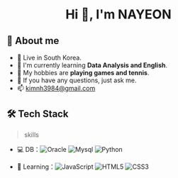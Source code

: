 <h1 align="center">Hi 👋, I'm NAYEON </h1>


## 🔔 About me 
- 🤔 Live in South Korea.
- 🌱 I'm currently learning **Data Analysis and English**.
- 🤔 My hobbies are **playing games and tennis**.
- 💬 If you have any questions, just ask me.
- 📫 kimnh3984@gmail.com

## 🛠 Tech Stack
> skills

- 💻 DB：![Oracle](https://img.shields.io/badge/-Oracle-red?style=flat-circle&logo=Oracle) ![Mysql](https://img.shields.io/badge/-Mysql-white?style=flat-circle&logo=mysql) ![Python](https://img.shields.io/badge/-Python-yellow?style=flat-circle&logo=Python)

- 🌱 Learning：![JavaScript](https://img.shields.io/badge/-JavaScript-yellow?style=flat-circle&logo=javascript) ![HTML5](https://img.shields.io/badge/-HTML5-yellow?style=flat-circle&logo=html5) ![CSS3](https://img.shields.io/badge/-CSS3-yellow?style=flat-circle&logo=css3)
